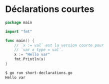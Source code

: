 # Déclarations courtes
```go
package main

import "fmt"

func main() {
    // `x := val` est la version courte pour
    // `var x type = val`.
    x := "Hello var"
    fmt.Println(x)
}
```
```sh
$ go run short-declarations.go
Hello var
```
